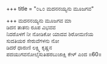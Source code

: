 +++
title = "೦೬೦ ಮದನನಯ್ಯನು ಮೂಜಗವ"

+++
ಮದನನಯ್ಯನು ಮೂಜಗವ ಮಾ  
ಡಿದನ ತಾತನು ರೂಪ ವಿಭವವ  
ನಿದರೊಳಗೆ ನೀ ನೋಡಿಕೋ ಯಾದವ ಶಿರೋಮಣಿಯ  
ಸುದತಿಯರ ಸೇರುವೆಗಳನು ನೋ  
ಡಿದರೆ ಧಾರುಣಿ ಲಕ್ಷ್ಮಿ ಕೃಷ್ಣನ  
ಪದಯುಗವನೋಲೈಸುತಿಹರಬುಜಾಕ್ಷಿ ಕೇಳ್ ಎಂದ      ॥60॥